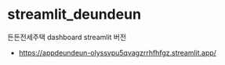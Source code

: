 # streamlit_deundeun
든든전세주택 dashboard streamlit 버전
- https://appdeundeun-olyssvpu5qvagzrrhfhfgz.streamlit.app/
